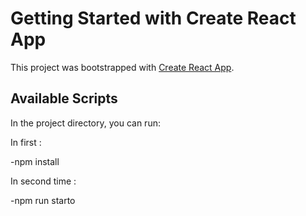 # Getting Started with Create React App

This project was bootstrapped with [Create React App](https://github.com/facebook/create-react-app).

## Available Scripts

In the project directory, you can run:

In first :

-npm install

In second time :

-npm run starto
